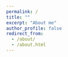 ```yaml
---
permalink: /
title: ""
excerpt: "About me"
author_profile: false
redirect_from: 
  - /about/
  - /about.html
---
```



<html lang="en">
<head>
    <meta charset="UTF-8">
    <meta name="viewport" content="width=device-width, initial-scale=1.0">
    <title>Two Columns</title>
    <style>
        .columns {
            display: flex;
            justify-content: space-between;
        }

        .column1 {
            width: 30%; /* 조절 가능 */
            border: 1px solid #F2F2F2;
            padding: 10px;
            box-sizing: border-box;
        }

        .column2 {
            width: 70%; /* 조절 가능 */
            border: 1px solid #F2F2F2;
            padding: 10px;
            box-sizing: border-box;
        }

        .column3 {
            width: 40%; /* 조절 가능 */
            border: 1px solid #F2F2F2;
            padding: 10px;
            box-sizing: border-box;
        }

        .column4 {
            width: 60%; /* 조절 가능 */
            border: 1px solid #F2F2F2;
            padding: 10px;
            box-sizing: border-box;
        }

        .column5 {
            width: 100%; /* 조절 가능 */
            border: 1px solid #FFFFFF;
            padding: 10px;
            box-sizing: border-box;
        }

        h1 { text-align: center; }

        li{ list-style-position: inside; 
            text-indent: -20px;
        }

        .inside { list-style-position: inside; }


        .page {
        flex: 1; /* 각각의 페이지가 동일한 공간을 차지하도록 설정 */
        overflow: hidden; /* 필요에 따라 스크롤을 허용하거나 숨김 */
        border: none; /* 경계선 추가 (선택사항) */
        }
        
    </style>
</head>


<body bgcolor='#F2F2F2'>

<div class="columns">
    <div class="column1">
        <p>  <img src="https://github.com/int141312/int141312.github.io/blob/gh-pages/images/profile.png?raw=true">   </p> 
        <h1> Jisung Son </h1> 
    </div>

    <div class="column2">
        <p>I'm interested in Deep Learning, Representation Learning, Information Theory, Diffusion models. Nullam a pellentesque tortor. Aliquam imperdiet elementum rutrum. Nullam id eros ornare, lobortis orci nec, facilisis eros. Vestibulum consectetur malesuada nisl id iaculis. Integer sollicitudin volutpat diam, id molestie nunc egestas interdum. Phasellus suscipit sodales dolor eget faucibus. Maecenas nec vestibulum purus, et varius lorem. Vestibulum consectetur malesuada nisl id iaculis.
        </p>
    <div class="columns">
      <div class="column3">
        <h3> Interests </h3>
        <ul class="inside">
          <li> Deep Learning </li>
          <li> Representation Learning </li>
          <li> Diffusion models </li>
          <li> Information Theory </li>
        </ul>
      </div>

      <div class="column2">
        <h3> Education </h3>
        <ul class="inside">
          <li> Gwangju Institute of Science and Technology <br> (2023-2025) M.S in Artificial Intelligence  </li>
           
          <li> Ulsan National Institute of Science and Technology <br> (2014-2019) B.S in Physics, minor in Nuclear Science and Engineering </li> 
          
          <li> University of Art in London <br> (2017) </li>
        </ul>
        
      </div>

    </div>
        
    </div>
</div>

<br>


<div id="research" name="research" class="columns" style='background-color: #ffffff' >
    <br>
    <div class="column5">
      <h1> Research </h1> 
      <p>Vestibulum consectetur malesuada nisl id iaculis. Integer sollicitudin volutpat diam, id molestie nunc egestas interdum. Phasellus suscipit sodales dolor eget faucibus. Maecenas nec vestibulum purus, et varius lorem. Vestibulum consectetur malesuada nisl id iaculis.Vestibulum consectetur malesuada nisl id iaculis. Integer sollicitudin volutpat diam, id molestie nunc egestas interdum. Phasellus suscipit sodales dolor eget faucibus. Maecenas nec vestibulum purus, et varius lorem. Vestibulum consectetur malesuada nisl id iaculis.Vestibulum consectetur malesuada nisl id iaculis. Integer sollicitudin volutpat diam, id molestie nunc egestas interdum. Phasellus suscipit sodales dolor eget faucibus. Maecenas nec vestibulum purus, et varius lorem. Vestibulum consectetur malesuada nisl id iaculis.Vestibulum consectetur malesuada nisl id iaculis. Integer sollicitudin volutpat diam, id molestie nunc egestas interdum. Phasellus suscipit sodales dolor eget faucibus. Maecenas nec vestibulum purus, et varius lorem. Vestibulum consectetur malesuada nisl id iaculis.Vestibulum consectetur malesuada nisl id iaculis. Integer sollicitudin volutpat diam, id molestie nunc egestas interdum. Phasellus suscipit sodales dolor eget faucibus. Maecenas nec vestibulum purus, et varius lorem. Vestibulum consectetur malesuada nisl id iaculis.Vestibulum consectetur malesuada nisl id iaculis. Integer sollicitudin volutpat diam, id molestie nunc egestas interdum. Phasellus suscipit sodales dolor eget faucibus. Maecenas nec vestibulum purus, et varius lorem. Vestibulum consectetur malesuada nisl id iaculis.Vestibulum consectetur malesuada nisl id iaculis. Integer sollicitudin volutpat diam, id molestie nunc egestas interdum. Phasellus suscipit sodales dolor eget faucibus. Maecenas nec vestibulum purus, et varius lorem. Vestibulum consectetur malesuada nisl id iaculis.</p>
    </div>

</div>

<br>

<div id="experience" name="experience" class="columns" style='background-color: #ffffff' >
  <br>
  <div class="column5">
    <h1> Experience </h1>
    <h2> Teaching </h2>
    <ul class="inside">
    <li> General PhysicsⅠ, UNIST (spring 2018) </li>
    <li> General Physics Ⅱ, UNIST (fall 2018) </li>
    <li> Calculus Ⅱ, UNIST (fall 2018) </li>
    </ul>
 
    <h2> Military Service </h2>
    <ul class="inside">
    <li> ROKAF (2020-2022) </li>
    </ul>

    <h2> Additional Education </h2>
    <ul class="inside">
    <li> KIAS-APCTP Statistical Physics Winter School (POSTECH) (2020) - ML & Deep Learning </li>
    <li> Data Youth Campus (Yonsei University) (2022) - Big Data analysis & Deep Learning </li>
    </ul>

    <h2> YouTube Activity </h2>

  </div>
</div>




</body>
</html>







<h2> Skills </h2>
* Python, C++, C#, HTML  
* Deep Learning Frame work: PyTorch
* 3D modeling: Unreal Engine, Unity, Sketchup







